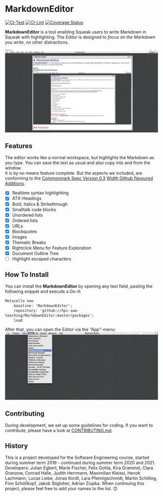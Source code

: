 # MarkdownEditor 

[![CI-Test][github_actions_test_badge]][github_actions_url]
[![CI-Lint][github_actions_lint_badge]][github_actions_url]
[![Coverage Status][coveralls_badge]][coveralls_url]

**MarkdownEditor** is a tool enabling Squeak users to write Markdown in Squeak with highlighting. The Editor is designed to *focus on the Markdown you write*, no other distractions.

![Editor Window](screenshots/window.png)

## Features

The editor works like a normal workspace, but highlights the Markdown as you type. You can save the text as usual and also copy into and from the window.  
It is by no means feature complete. But the aspects we included, are conforming to the [Commonmark Spec Version 0.3](https://spec.commonmark.org/) [Width Github flavoured Additions](https://github.github.com/gfm/). 

- [x] Realtime syntax highlighting
- [x] ATX-Headings
- [x] Bold, Italics & Strikethrough
- [x] Smalltalk code blocks
- [x] Unordered lists
- [x] Ordered lists
- [x] URLs
- [x] Blockquotes
- [x] Images
- [x] Thematic Breaks
- [x] Rightclick Menu for Feature Exploration
- [x] Document Outline Tree
- [ ] Highlight escaped characters

## How To Install
You can install the **MarkdownEditor** by opening any text field, pasting the following snippet and execute a *Do-It*:

```smalltalk
Metacello new
	baseline: 'MarkdownEditor';
	repository: 'github://hpi-swa-teaching/MarkdownEditor:master/packages';
	load
```

After that, you can open the Editor via the *"App"*-menu:  
![Opening Markdown Editor](screenshots/how-to-open.png)

## Contributing
During development, we set up some guidelines for coding. If you want to contribute, please have a look at [CONTRIBUTING.md](CONTRIBUTING.md).

## History
This is a project developed for the Software Engineering course, started during summer term 2019 - continued during
summer term 2020 and 2021.  
Developers: Julian Egbert, Marie Fischer, Felix Gohla, Kira Grammel, Clara Granzow, Conrad Halle, Judith Herrmann, Maximilian Kleissl, Henok Lachmann, Lucas Liebe, Jonas Kordt, Lara Pfennigschmidt, Martin Schilling, Finn Schöllkopf, Jakob Stigloher, Adrian Ziupka.
When continuing this project, please feel free to add your names to the list. 😊

<!-- References -->
[coveralls_badge]: https://coveralls.io/repos/github/hpi-swa-teaching/MarkdownEditor/badge.svg?branch=master
[coveralls_url]: https://coveralls.io/github/hpi-swa-teaching/MarkdownEditor
[github_actions_test_badge]: https://github.com/hpi-swa-teaching/MarkdownEditor/workflows/CI-Test/badge.svg?branch=master
[github_actions_lint_badge]: https://github.com/hpi-swa-teaching/MarkdownEditor/workflows/CI-Lint/badge.svg?branch=master
[github_actions_url]: https://github.com/hpi-swa-teaching/MarkdownEditor/actions
